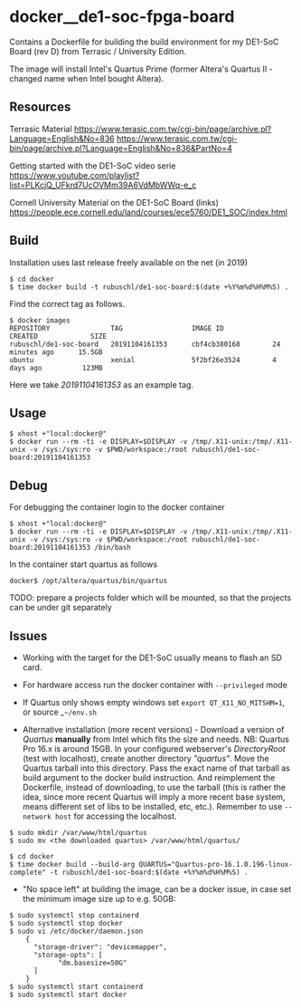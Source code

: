 # docker__de1-soc-fpga-board

Contains a Dockerfile for building the build environment for my DE1-SoC Board (rev D) from Terrasic / University Edition.

The image will install Intel's Quartus Prime (former Altera's Quartus II - changed name when Intel bought Altera).



## Resources

Terrasic Material
https://www.terasic.com.tw/cgi-bin/page/archive.pl?Language=English&No=836
https://www.terasic.com.tw/cgi-bin/page/archive.pl?Language=English&No=836&PartNo=4


Getting started with the DE1-SoC video serie
https://www.youtube.com/playlist?list=PLKcjQ_UFkrd7UcOVMm39A6VdMbWWq-e_c


Cornell University Material on the DE1-SoC Board (links)
https://people.ece.cornell.edu/land/courses/ece5760/DE1_SOC/index.html



## Build

Installation uses last release freely available on the net (in 2019)

```
$ cd docker
$ time docker build -t rubuschl/de1-soc-board:$(date +%Y%m%d%H%M%S) .
```

Find the correct tag as follows.
```
$ docker images
REPOSITORY               TAG                 IMAGE ID            CREATED             SIZE
rubuschl/de1-soc-board   20191104161353      cbf4cb380168        24 minutes ago      15.5GB
ubuntu                   xenial              5f2bf26e3524        4 days ago          123MB
```

Here we take _20191104161353_ as an example tag.



## Usage

```
$ xhost +"local:docker@"
$ docker run --rm -ti -e DISPLAY=$DISPLAY -v /tmp/.X11-unix:/tmp/.X11-unix -v /sys:/sys:ro -v $PWD/workspace:/root rubuschl/de1-soc-board:20191104161353
```


## Debug


For debugging the container login to the docker container

```
$ xhost +"local:docker@"
$ docker run --rm -ti -e DISPLAY=$DISPLAY -v /tmp/.X11-unix:/tmp/.X11-unix -v /sys:/sys:ro -v $PWD/workspace:/root rubuschl/de1-soc-board:20191104161353 /bin/bash
```

In the container start quartus as follows
```
docker$ /opt/altera/quartus/bin/quartus
```

TODO: prepare a projects folder which will be mounted, so that the projects can be under git separately


## Issues

* Working with the target for the DE1-SoC usually means to flash an SD card.

* For hardware access run the docker container with ```--privileged``` mode

* If Quartus only shows empty windows set ```export QT_X11_NO_MITSHM=1```, or source _```~/env.sh```

* Alternative installation (more recent versions) - Download a version of _Quartus_ **manually** from Intel which fits the size and needs. NB: Quartus Pro 16.x is around 15GB. In your configured webserver's _DirectoryRoot_ (test with localhost), create another directory _"quartus"_. Move the Quartus tarball into this directory. Pass the exact name of that tarball as build argument to the docker build instruction. And reimplement the Dockerfile, instead of downloading, to use the tarball (this is rather the idea, since more recent Quartus will imply a more recent base system, means different set of libs to be installed, etc, etc.). Remember to use ```--network host``` for accessing the localhost.

```
$ sudo mkdir /var/www/html/quartus
$ sudo mv <the downloaded quartus> /var/www/html/quartus/

$ cd docker
$ time docker build --build-arg QUARTUS="Quartus-pro-16.1.0.196-linux-complete" -t rubuschl/de1-soc-board:$(date +%Y%m%d%H%M%S) .
```

* "No space left" at building the image, can be a docker issue, in case set the minimum image size up to e.g. 50GB:
```
$ sudo systemctl stop containerd
$ sudo systemctl stop docker
$ sudo vi /etc/docker/daemon.json
    {
      "storage-driver": "devicemapper",
      "storage-opts": [
            "dm.basesize=50G"
      ]
    }
$ sudo systemctl start containerd
$ sudo systemctl start docker
```
